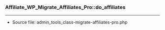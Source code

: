 ### Affiliate_WP_Migrate_Affiliates_Pro::do_affiliates

----

- Source file: admin_tools_class-migrate-affiliates-pro.php